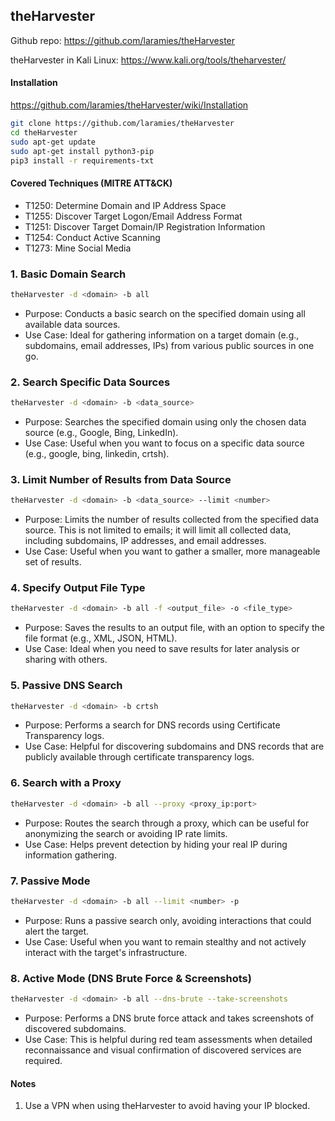 ## theHarvester

Github repo: https://github.com/laramies/theHarvester

theHarvester in Kali Linux: https://www.kali.org/tools/theharvester/

#### **Installation**

https://github.com/laramies/theHarvester/wiki/Installation

```bash
git clone https://github.com/laramies/theHarvester
cd theHarvester
sudo apt-get update
sudo apt-get install python3-pip
pip3 install -r requirements-txt
```

#### Covered Techniques (MITRE ATT&CK)
- T1250: Determine Domain and IP Address Space
- T1255: Discover Target Logon/Email Address Format
- T1251: Discover Target Domain/IP Registration Information
- T1254: Conduct Active Scanning
- T1273: Mine Social Media

### 1. Basic Domain Search 

```bash 
theHarvester -d <domain> -b all
```

- Purpose: Conducts a basic search on the specified domain using all available data sources.
- Use Case: Ideal for gathering information on a target domain (e.g., subdomains, email addresses, IPs) from various public sources in one go.

### 2. Search Specific Data Sources 

```bash
theHarvester -d <domain> -b <data_source>
```

- Purpose: Searches the specified domain using only the chosen data source (e.g., Google, Bing, LinkedIn).
- Use Case: Useful when you want to focus on a specific data source (e.g., google, bing, linkedin, crtsh).

### 3.  Limit Number of Results from Data Source

```bash
theHarvester -d <domain> -b <data_source> --limit <number>
```

- Purpose: Limits the number of results collected from the specified data source. This is not limited to emails; it will limit all collected data, including subdomains, IP addresses, and email addresses.
- Use Case: Useful when you want to gather a smaller, more manageable set of results.

### 4. Specify Output File Type

```bash
theHarvester -d <domain> -b all -f <output_file> -o <file_type>
```

- Purpose: Saves the results to an output file, with an option to specify the file format (e.g., XML, JSON, HTML).
- Use Case: Ideal when you need to save results for later analysis or sharing with others.

### 5. Passive DNS Search 

```bash 
theHarvester -d <domain> -b crtsh
```

- Purpose: Performs a search for DNS records using Certificate Transparency logs.
- Use Case: Helpful for discovering subdomains and DNS records that are publicly available through certificate transparency logs.

### 6. Search with a Proxy 

```bash 
theHarvester -d <domain> -b all --proxy <proxy_ip:port>
````

- Purpose: Routes the search through a proxy, which can be useful for anonymizing the search or avoiding IP rate limits.
- Use Case: Helps prevent detection by hiding your real IP during information gathering.

### 7. Passive Mode 

```bash
theHarvester -d <domain> -b all --limit <number> -p
```

- Purpose: Runs a passive search only, avoiding interactions that could alert the target.
- Use Case: Useful when you want to remain stealthy and not actively interact with the target's infrastructure.

### 8. Active Mode (DNS Brute Force & Screenshots)

```bash 
theHarvester -d <domain> -b all --dns-brute --take-screenshots
````

- Purpose: Performs a DNS brute force attack and takes screenshots of discovered subdomains.
- Use Case: This is helpful during red team assessments when detailed reconnaissance and visual confirmation of discovered services are required.

#### **Notes**
1. Use a VPN when using theHarvester to avoid having your IP blocked.

